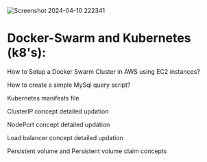 ![Screenshot 2024-04-10 222341](https://github.com/thangacodes/docker_k8s_notes/assets/38905243/4b4cf410-34c8-4228-8997-aaf35b204bd9)

# Docker-Swarm and Kubernetes (k8's):

How to Setup a Docker Swarm Cluster in AWS using EC2 instances?

How to create a simple MySql query script?

Kubernetes manifests file

ClusterIP concept detailed updation

NodePort concept detailed updation

Load balancer concept detailed updation

Persistent volume and Persistent volume claim concepts

